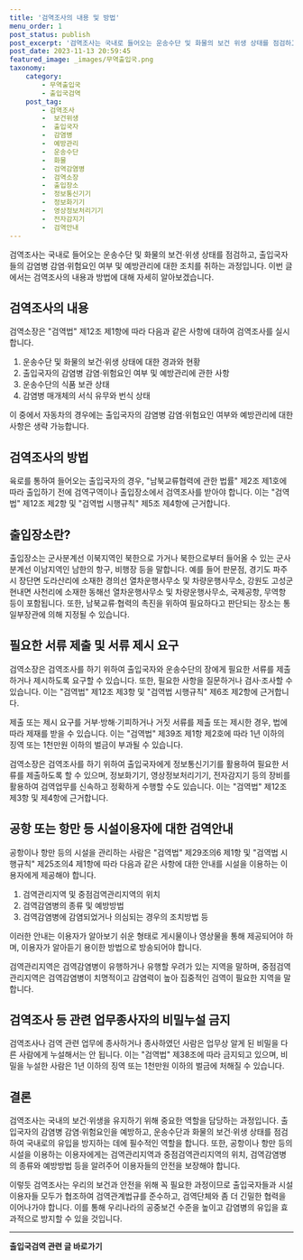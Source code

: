 ```yaml
---
title: '검역조사의 내용 및 방법'
menu_order: 1
post_status: publish
post_excerpt: '검역조사는 국내로 들어오는 운송수단 및 화물의 보건 위생 상태를 점검하고, 출입국자들의 감염병 감염 위험요인 여부 및 예방관리에 대한 조치를 취하는 과정입니다. 이번 글에서는 검역조사의 내용과 방법에 대해 자세히 알아보겠습니다.'
post_date: 2023-11-13 20:59:45
featured_image: _images/무역출입국.png
taxonomy:
    category:
        - 무역출입국
        - 출입국검역
    post_tag:
        - 검역조사
        -  보건위생
        -  출입국자
        -  감염병
        -  예방관리
        -  운송수단
        -  화물
        -  검역감염병
        -  검역소장
        -  출입장소
        -  정보통신기기
        -  정보화기기
        -  영상정보처리기기
        -  전자감지기
        -  검역안내
---
```



검역조사는 국내로 들어오는 운송수단 및 화물의 보건·위생 상태를 점검하고, 출입국자들의 감염병 감염·위험요인 여부 및 예방관리에 대한 조치를 취하는 과정입니다. 이번 글에서는 검역조사의 내용과 방법에 대해 자세히 알아보겠습니다.

## 검역조사의 내용

검역소장은 "검역법" 제12조 제1항에 따라 다음과 같은 사항에 대하여 검역조사를 실시합니다.

1. 운송수단 및 화물의 보건·위생 상태에 대한 경과와 현황
2. 출입국자의 감염병 감염·위험요인 여부 및 예방관리에 관한 사항
3. 운송수단의 식품 보관 상태
4. 감염병 매개체의 서식 유무와 번식 상태

이 중에서 자동차의 경우에는 출입국자의 감염병 감염·위험요인 여부와 예방관리에 대한 사항은 생략 가능합니다.

## 검역조사의 방법

육로를 통하여 들어오는 출입국자의 경우, "남북교류협력에 관한 법률" 제2조 제1호에 따라 출입하기 전에 검역구역이나 출입장소에서 검역조사를 받아야 합니다. 이는 "검역법" 제12조 제2항 및 "검역법 시행규칙" 제5조 제4항에 근거합니다.

## 출입장소란?

출입장소는 군사분계선 이북지역인 북한으로 가거나 북한으로부터 들어올 수 있는 군사분계선 이남지역인 남한의 항구, 비행장 등을 말합니다. 예를 들어 판문점, 경기도 파주시 장단면 도라산리에 소재한 경의선 열차운행사무소 및 차량운행사무소, 강원도 고성군 현내면 사천리에 소재한 동해선 열차운행사무소 및 차량운행사무소, 국제공항, 무역항 등이 포함됩니다. 또한, 남북교류·협력의 촉진을 위하여 필요하다고 판단되는 장소는 통일부장관에 의해 지정될 수 있습니다.

## 필요한 서류 제출 및 서류 제시 요구

검역소장은 검역조사를 하기 위하여 출입국자와 운송수단의 장에게 필요한 서류를 제출하거나 제시하도록 요구할 수 있습니다. 또한, 필요한 사항을 질문하거나 검사·조사할 수 있습니다. 이는 "검역법" 제12조 제3항 및 "검역법 시행규칙" 제6조 제2항에 근거합니다.

제출 또는 제시 요구를 거부·방해·기피하거나 거짓 서류를 제출 또는 제시한 경우, 법에 따라 제재를 받을 수 있습니다. 이는 "검역법" 제39조 제1항 제2호에 따라 1년 이하의 징역 또는 1천만원 이하의 벌금이 부과될 수 있습니다.

검역소장은 검역조사를 하기 위하여 출입국자에게 정보통신기기를 활용하여 필요한 서류를 제출하도록 할 수 있으며, 정보화기기, 영상정보처리기기, 전자감지기 등의 장비를 활용하여 검역업무를 신속하고 정확하게 수행할 수도 있습니다. 이는 "검역법" 제12조 제3항 및 제4항에 근거합니다.

## 공항 또는 항만 등 시설이용자에 대한 검역안내

공항이나 항만 등의 시설을 관리하는 사람은 "검역법" 제29조의6 제1항 및 "검역법 시행규칙" 제25조의4 제1항에 따라 다음과 같은 사항에 대한 안내를 시설을 이용하는 이용자에게 제공해야 합니다.

1. 검역관리지역 및 중점검역관리지역의 위치
2. 검역감염병의 종류 및 예방방법
3. 검역감염병에 감염되었거나 의심되는 경우의 조치방법 등

이러한 안내는 이용자가 알아보기 쉬운 형태로 게시물이나 영상물을 통해 제공되어야 하며, 이용자가 알아듣기 용이한 방법으로 방송되어야 합니다.

검역관리지역은 검역감염병이 유행하거나 유행할 우려가 있는 지역을 말하며, 중점검역관리지역은 검역감염병이 치명적이고 감염력이 높아 집중적인 검역이 필요한 지역을 말합니다.

## 검역조사 등 관련 업무종사자의 비밀누설 금지

검역조사나 검역 관련 업무에 종사하거나 종사하였던 사람은 업무상 알게 된 비밀을 다른 사람에게 누설해서는 안 됩니다. 이는 "검역법" 제38조에 따라 금지되고 있으며, 비밀을 누설한 사람은 1년 이하의 징역 또는 1천만원 이하의 벌금에 처해질 수 있습니다.

## 결론

검역조사는 국내의 보건·위생을 유지하기 위해 중요한 역할을 담당하는 과정입니다. 출입국자의 감염병 감염·위험요인을 예방하고, 운송수단과 화물의 보건·위생 상태를 점검하여 국내로의 유입을 방지하는 데에 필수적인 역할을 합니다. 또한, 공항이나 항만 등의 시설을 이용하는 이용자에게는 검역관리지역과 중점검역관리지역의 위치, 검역감염병의 종류와 예방방법 등을 알려주어 이용자들의 안전을 보장해야 합니다.

이렇듯 검역조사는 우리의 보건과 안전을 위해 꼭 필요한 과정이므로 출입국자들과 시설 이용자들 모두가 협조하여 검역관계법규를 준수하고, 검역단체와 좀 더 긴밀한 협력을 이어나가야 합니다. 이를 통해 우리나라의 공중보건 수준을 높이고 감염병의 유입을 효과적으로 방지할 수 있을 것입니다.
<!-- wp:separator -->
<hr class="wp-block-separator has-alpha-channel-opacity"/>
<!-- /wp:separator -->

<!-- wp:group {"backgroundColor":"base","layout":{"type":"constrained"}} -->
<div class="wp-block-group has-base-background-color has-background"><!-- wp:paragraph {"align":"center","fontSize":"medium"} -->
<p class="has-text-align-center has-large-font-size"><strong>출입국검역 관련 글 바로가기</strong></p>
<!-- /wp:paragraph -->


<!-- wp:latest-posts
{"categories":[{"id":14934,"count":19,"description":"","link":"https://uknowlaw.com/category/%ec%b6%9c%ec%9e%85%ea%b5%ad%ea%b2%80%ec%97%ad/","name":"출입국검역","slug":"출입국검역","taxonomy":"category","parent":0,"meta":[],"_links":{"self":[{"href":"https://uknowlaw.com/wp-json/wp/v2/categories/14934"}],"collection":[{"href":"https://uknowlaw.com/wp-json/wp/v2/categories"}],"about":[{"href":"https://uknowlaw.com/wp-json/wp/v2/taxonomies/category"}],"wp:post_type":[{"href":"https://uknowlaw.com/wp-json/wp/v2/posts?categories=14934"}],"curies":[{"name":"wp","href":"https://api.w.org/{rel}","templated":true}]}}],"postsToShow":100,"excerptLength":28,"postLayout":"grid","columns":2,"featuredImageAlign":"left","featuredImageSizeSlug":"large","fontSize":"small"} /--></div>
<!-- /wp:group -->